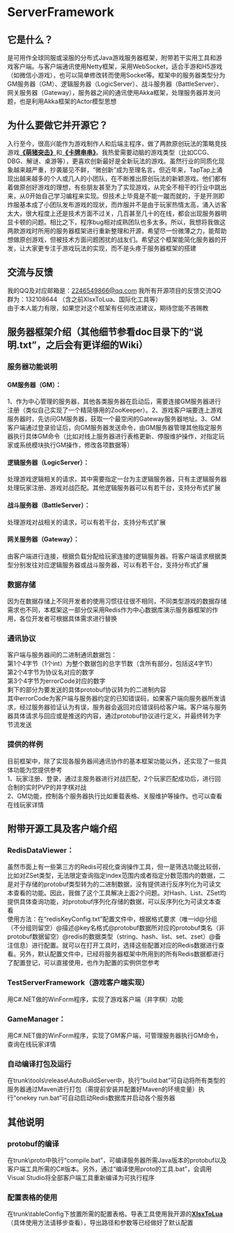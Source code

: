 # ServerFramework
## 它是什么？
是可用作全球同服或滚服的分布式Java游戏服务器框架，附带若干实用工具和游戏客户端。与客户端通讯使用Netty框架，采用WebSocket，适合手游和H5游戏（如微信小游戏），也可以简单修改转而使用Socket等。框架中的服务器类型分为GM服务器（GM）、逻辑服务器（LogicServer）、战斗服务器（BattleServer）、网关服务器（Gateway），服务器之间的通讯使用Akka框架，处理服务器并发问题，也是利用Akka框架的Actor模型思想
## 为什么要做它并开源它？
入行至今，很高兴能作为游戏制作人和后端主程序，做了两款原创玩法的策略竞技游戏[<b>《萌猪突击》</b>](https://www.taptap.com/app/150942)和[<b>《卡牌串串》</b>](https://www.taptap.com/app/174662)。我热爱需要动脑的游戏类型（比如CCG、DBG、解谜、桌游等），更喜欢创新最好是全新玩法的游戏。虽然行业的同质化现象越来越严重，抄袭屡见不鲜，“微创新”成为至理名言。但近年来，TapTap上涌现出越来越多的个人或几人的小团队，在不断推出原创玩法的新颖游戏。他们都有着做原创好游戏的理想，有些朋友甚至为了实现游戏，从完全不相干的行业中跳出来，从0开始自己学习编程来实现。但技术上毕竟是不能一蹴而就的，于是开测即炸服基本成了小团队发布游戏的现状，而炸服并不是由于玩家热情太高，涌入访客太大，很大程度上还是技术方面不过关，几百甚至几十的在线，都会出现服务器明显卡顿的问题。相比之下，程序bug相对成熟团队也多太多。所以，我想将我做这两款游戏时所用的服务器框架进行重新整理和开源，希望尽一份微薄之力，能帮助想做原创游戏，但被技术方面问题困扰的战友们。希望这个框架能简化服务器的开发，让大家更专注于游戏玩法的实现，而不是头疼于服务器框架的搭建
## 交流与反馈
我的QQ及对应邮箱是：2246549866@qq.com   我所有开源项目的反馈交流QQ群为：132108644  （含之前XlsxToLua、国际化工具等）<br/>
由于本人能力有限，如果您对这个框架有任何改进建议，期待您能不吝赐教
## 服务器框架介绍（其他细节参看doc目录下的“说明.txt”，之后会有更详细的Wiki）
### 服务器功能说明
#### GM服务器（GM）：
1、作为中心管理的服务器，其他各类服务器在启动后，需要连接GM服务器进行注册（类似自己实现了一个精简够用的ZooKeeper）。2、游戏客户端要连上游戏服务器时，先访问GM服务器，获取一个最空闲的Gateway服务器地址。3、GM客户端通过登录验证后，向GM服务器发送命令，由GM服务器管理其他指定服务器执行具体GM命令（比如对线上服务器进行表格更新、停服维护操作，对指定玩家或系统模块执行GM操作，修改各项数据等）
#### 逻辑服务器（LogicServer）：
处理游戏逻辑相关的请求，其中需要指定一台为主逻辑服务器，只有主逻辑服务器处理玩家注册、游戏对战匹配。其他逻辑服务器可以有若干台，支持分布式扩展
#### 战斗服务器（BattleServer）：
处理游戏对战相关的请求，可以有若干台，支持分布式扩展
#### 网关服务器（Gateway）：
由客户端进行连接，根据负载分配给玩家连接的逻辑服务器。将客户端请求根据类型分别发往对应逻辑服务器或战斗服务器，可以有若干台，支持分布式扩展
### 数据存储
因为在数据存储上不同开发者的使用习惯往往很不相同，不同类型游戏的数据存储需求也不同，本框架这一部分仅采用Redis作为中心数据库演示服务器框架的作用，各位开发者可根据具体需求进行替换
### 通讯协议
客户端与服务器间的二进制通讯数据包：<br/>
第1个4字节（1个int）为整个数据包的总字节数（含所有部分，包括这4字节）<br/>
第2个4字节为协议名对应的数字<br/>
第3个4字节为errorCode对应的数字<br/>
剩下的部分为要发送的具体protobuf协议转为的二进制内容<br/>
其中errorCode为客户端与服务器约定的已知错误码，如果客户端向服务器所发请求，经过服务器验证认为有误，服务器会返回对应错误码给客户端。客户端与服务器具体请求与回应或是推送的内容，通过protobuf协议进行定义，并最终转为字节流发送
### 提供的样例
目前框架中，除了实现各服务器间通讯协作的基本框架功能以外，还实现了一些具体功能为您提供参考<br/>
1、玩家注册、登录，通过主服务器进行对战匹配，2个玩家匹配成功后，进行回合制的实时PVP的井字棋对战<br/>
2、GM功能，控制各个服务器执行比如重载表格、关服维护等操作。也可以查看在线玩家详情
## 附带开源工具及客户端介绍
### RedisDataViewer：
虽然市面上有一些第三方的Redis可视化查询操作工具，但一是筛选功能比较弱，比如对ZSet类型，无法限定查询指定index范围内或者指定分数范围内的数据，二是对于存储的protobuf类型转为的二进制数据，没有提供进行反序列化为可读文本查看的功能。因此，我做了这个工具解决上面2个问题。对Hash、List、ZSet均提供具体查询功能，对protobuf序列化存储的数据，可以反序列化为可读文本查看<br/>
使用方法：在“redisKeyConfig.txt”配置文件中，根据格式要求（唯一id@分组（不分组则留空）@描述@key名格式@protobuf数据所对应的protobuf类名（非protobuf数据留空）@redis的数据类型（string、hash、list、set、zset）@备注信息）进行配置。就可以在打开工具时，选择这些配置对应的Redis数据进行查看。另外，默认配置文件中，已经将服务器框架中所用到的所有Redis数据都进行了配置登记，可以直接使用，也作为配置的实例供您参考
### TestServerFramework（游戏客户端实现）
用C#.NET做的WinForm程序，实现了游戏客户端（井字棋）功能
### GameManager：
用C#.NET做的WinForm程序，实现了GM客户端，可管理服务器执行GM命令，查询在线玩家详情
### 自动编译打包及运行
在trunk\tools\release\AutoBuildServer中，执行“build.bat”可自动将所有类型的服务器通过Maven进行打包（需提前安装并配置好Maven的环境变量）执行“onekey run.bat”可自动启动Redis数据库并启动各个服务器
## 其他说明
### protobuf的编译
在trunk\proto中执行“compile.bat”，可编译服务器所需Java版本的protobuf以及客户端工具所需的C#版本。另外，通过“编译使用proto的工具.bat”，会调用Visual Studio将全部客户端工具重新编译为可执行程序
### 配置表格的使用
在trunk\tableConfig下放置所需的配置表格。导表工具使用我开源的[<b>XlsxToLua</b>](https://github.com/zhangqi-ulua/XlsxToLua)（具体使用方法请移步查看），导出路径和参数等已经做好了默认配置
